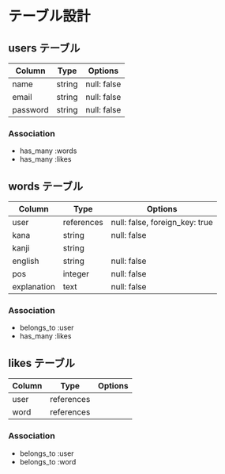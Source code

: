# テーブル設計

## users テーブル

| Column   | Type   | Options     |
| -------- | ------ | ----------- |
| name     | string | null: false |
| email    | string | null: false |
| password | string | null: false |

### Association

- has_many :words
- has_many :likes

## words テーブル

| Column      | Type       | Options                        |
| ----------- | ---------  | -----------------------------  |
| user        | references | null: false, foreign_key: true |
| kana        | string     | null: false                    |
| kanji       | string     |
| english     | string     | null: false                    |
| pos         | integer    | null: false                    |
| explanation | text       | null: false                    |

### Association

- belongs_to :user
- has_many :likes

## likes テーブル

| Column | Type       | Options                        |
| ------ | ---------- | ------------------------------ |
| user   | references |
| word   | references |

### Association

- belongs_to :user
- belongs_to :word